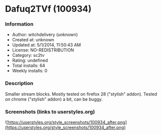 # Dafuq2TVf (100934)

### Information
- Author: witchdelivery (unknown)
- Created at: unknown
- Updated at: 5/1/2014, 11:50:43 AM
- License: NO-REDISTRIBUTION
- Category: sc2tv
- Rating: undefined
- Total installs: 64
- Weekly installs: 0


### Description
Smaller stream blocks.
Mostly tested on firefox 28 ("stylish" addon).
Tested on chrome ("stylish" addon) a bit, can be buggy.


### Screenshots (links to userstyles.org)
![https://userstyles.org/style_screenshots/100934_after.png](https://userstyles.org/style_screenshots/100934_after.png)


